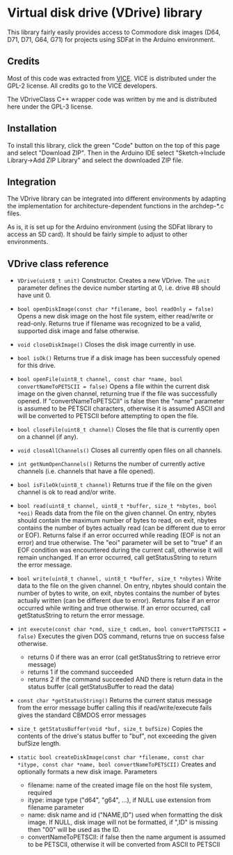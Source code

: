 # Virtual disk drive (VDrive) library

This library fairly easily provides access to Commodore disk 
images (D64, D71, D71, G64, G71) for projects using SDFat in the Arduino environment.

## Credits

Most of this code was extracted from [VICE](https://vice-emu.sourceforge.io/). 
VICE is distributed under the GPL-2 license. All credits go to the VICE developers.

The VDriveClass C++ wrapper code was written by me and is distributed here under the GPL-3 license.

## Installation

To install this library, click the green "Code" button on the top of this page and select "Download ZIP".
Then in the Arduino IDE select "Sketch->Include Library->Add ZIP Library" and select the downloaded ZIP file.

## Integration

The VDrive library can be integrated into different environments by adapting the
implementation for architecture-dependent functions in the archdep-*.c files.

As is, it is set up for the Arduino environment (using the SDFat library to access an SD card). 
It should be fairly simple to adjust to other environments.

## VDrive class reference

- ```VDrive(uint8_t unit)```
  Constructor. Creates a new VDrive. The ```unit``` parameter defines the device
  number starting at 0, i.e. drive #8 should have unit 0.

-  ```bool openDiskImage(const char *filename, bool readOnly = false)```
  Opens a new disk image on the host file system, either read/write or read-only.
  Returns true if filename was recognized to be a valid, supported disk image
  and false otherwise.

- ```void closeDiskImage()```
  Closes the disk image currently in use.

- ```bool isOk()```
  Returns true if a disk image has been successfuly opened for this drive.

- ```bool openFile(uint8_t channel, const char *name, bool convertNameToPETSCII = false)```
  Opens a file within the current disk image on the given channel, returning true if
  the file was successfully opened. If "convertNameToPETSCII" is false then the "name"
  parameter is assumed to be PETSCII characters, otherwise it is assumed ASCII and will
  be converted to PETSCII before attempting to open the file.

- ```bool closeFile(uint8_t channel)```
  Closes the file that is currently open on a channel (if any).

- ```void closeAllChannels()```
  Closes all currently open files on all channels.

- ```int getNumOpenChannels()```
  Returns the number of currently active channels (i.e. channels that have a file opened).

- ```bool isFileOk(uint8_t channel)```
  Returns true if the file on the given channel is ok to read and/or write.

- ```bool read(uint8_t channel, uint8_t *buffer, size_t *nbytes, bool *eoi)```
  Reads data from the file on the given channel. On entry, nbytes should contain
  the maximum number of bytes to read, on exit, nbytes contains the number of bytes
  actually read (can be different due to error or EOF).
  Returns false if an error occurred while reading (EOF is not an error) and true otherwise.
  The "eoi" parameter will be set to "true" if an EOF condition was encountered
  during the current call, otherwise it will remain unchanged.
  If an error occurred, call getStatusString to return the error message.

- ```bool write(uint8_t channel, uint8_t *buffer, size_t *nbytes)```
  Write data to the file on the given channel. On entry, nbytes should contain
  the number of bytes to write, on exit, nbytes contains the number of bytes
  actually written (can be different due to error).
  Returns false if an error occurred while writing and true otherwise.
  If an error occurred, call getStatusString to return the error message.

- ```int execute(const char *cmd, size_t cmdLen, bool convertToPETSCII = false)```
  Executes the given DOS command, returns true on success false otherwise.
  - returns 0 if there was an error (call getStatusString to retrieve error message)
  - returns 1 if the command succeeded
  - returns 2 if the command succeeded AND there is return data in the status buffer (call getStatusBuffer to read the data)

- ```const char *getStatusString()```
  Returns the current status message from the error message buffer
  calling this if read/write/execute fails gives the standard CBMDOS error messages

- ```size_t getStatusBuffer(void *buf, size_t bufSize)```
  Copies the contents of the drive's status buffer to "buf", not exceeding
  the given bufSize length.

- ```static bool createDiskImage(const char *filename, const char *itype, const char *name, bool convertNameToPETSCII)```
  Creates and optionally formats a new disk image. Parameters
  - filename: name of the created image file on the host file system, required
  - itype: image type ("d64", "g64", ...), if NULL use extension from filename parameter
  - name: disk name and id ("NAME,ID") used when formatting the disk image. If NULL, disk image will not be formatted,
    if ",ID" is missing then "00" will be used as the ID.
  - convertNameToPETSCII: if false then the name argument is assumed to be PETSCII, otherwise it will be converted from ASCII to PETSCII
